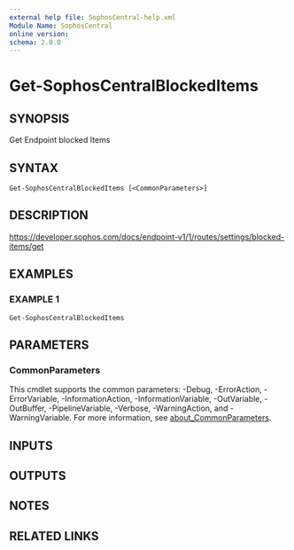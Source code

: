 ```yaml
---
external help file: SophosCentral-help.xml
Module Name: SophosCentral
online version:
schema: 2.0.0
---
```


# Get-SophosCentralBlockedItems

## SYNOPSIS
Get Endpoint blocked Items

## SYNTAX

```
Get-SophosCentralBlockedItems [<CommonParameters>]
```

## DESCRIPTION
https://developer.sophos.com/docs/endpoint-v1/1/routes/settings/blocked-items/get

## EXAMPLES

### EXAMPLE 1
```
Get-SophosCentralBlockedItems
```

## PARAMETERS

### CommonParameters
This cmdlet supports the common parameters: -Debug, -ErrorAction, -ErrorVariable, -InformationAction, -InformationVariable, -OutVariable, -OutBuffer, -PipelineVariable, -Verbose, -WarningAction, and -WarningVariable. For more information, see [about_CommonParameters](http://go.microsoft.com/fwlink/?LinkID=113216).

## INPUTS

## OUTPUTS

## NOTES

## RELATED LINKS

